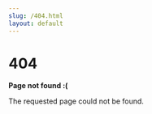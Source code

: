 ```yaml
---
slug: /404.html
layout: default 
---
```


<div class="not-found-container">
  <h1 class="not-found-title">404</h1>
     
  <p><strong>Page not found :(</strong></p>
  <p>The requested page could not be found.</p>
</div>

